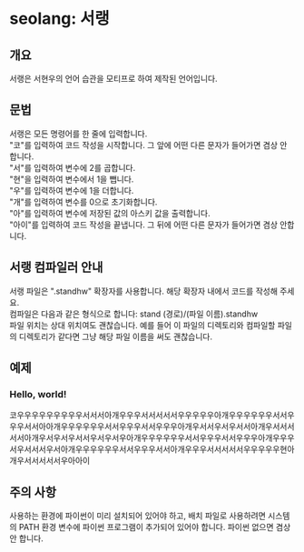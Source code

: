 # seolang: 서랭

## 개요
서랭은 서현우의 언어 습관을 모티프로 하여 제작된 언어입니다.

## 문법
서랭은 모든 명령어를 한 줄에 입력합니다.  
"코"를 입력하여 코드 작성을 시작합니다. 그 앞에 어떤 다른 문자가 들어가면 겸상 안 합니다.  
"서"를 입력하여 변수에 2를 곱합니다.  
"현"을 입력하여 변수에서 1을 뺍니다.  
"우"를 입력하여 변수에 1을 더합니다.  
"개"를 입력하여 변수를 0으로 초기화합니다.  
"아"를 입력하여 변수에 저장된 값의 아스키 값을 출력합니다.  
"아이"를 입력하여 코드 작성을 끝냅니다. 그 뒤에 어떤 다른 문자가 들어가면 겸상 안합니다.

## 서랭 컴파일러 안내
서랭 파일은 ".standhw" 확장자를 사용합니다. 해당 확장자 내에서 코드를 작성해 주세요.  
컴파일은 다음과 같은 형식으로 합니다: stand (경로)/(파일 이름).standhw  
파일 위치는 상대 위치여도 괜찮습니다. 예를 들어 이 파일의 디렉토리와 컴파일할 파일의 디렉토리가 같다면 그냥 해당 파일 이름을 써도 괜찮습니다.

## 예제

### Hello, world!
코우우우우우우우우우서서서아개우우우서서서서서우우우우우아개우우우우우우서서우우우서서아아개우우우우우우서서우우우서서우우우아개우서서우서우서서아개우서서서서서아개우서우서우서서우서우서우아개우우우우우우서서우우우서서우우우아개우우우서우서서서우서아개우우우우우우서서우우우서서아개우우우서서서서서우우우우우현아개우서서서서서우아아이

## 주의 사항
사용하는 환경에 파이썬이 미리 설치되어 있어야 하고, 배치 파일로 사용하려면 시스템의 PATH 환경 변수에 파이썬 프로그램이 추가되어 있어야 합니다. 파이썬 없으면 겸상 안 합니다.